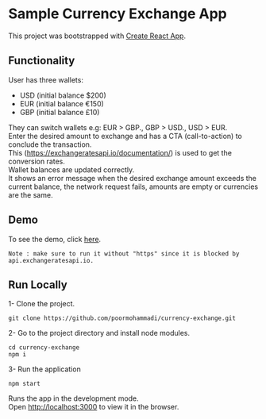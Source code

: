 # Sample Currency Exchange App

This project was bootstrapped with [Create React App](https://github.com/facebook/create-react-app).

## Functionality
User has three wallets:
- USD (initial balance $200)
- EUR (initial balance €150)
- GBP (initial balance £10)
  
They can switch wallets e.g: EUR > GBP., GBP > USD., USD > EUR.  
Enter the desired amount to exchange and has a CTA (call-to-action) to conclude the transaction.  
This (https://exchangeratesapi.io/documentation/) is used to get the conversion rates.  
Wallet balances are updated correctly.  
It shows an error message when the desired exchange amount exceeds the current balance, the network request fails, amounts are empty or currencies are the same.

## Demo

To see the demo, click [here](http://currency-exchange.poormohammmadi.ir/).

`Note : make sure to run it without "https" since it is blocked by api.exchangeratesapi.io.`

## Run Locally

1- Clone the project.
```
git clone https://github.com/poormohammadi/currency-exchange.git
```
2- Go to the project directory and install node modules.
```
cd currency-exchange
npm i
```
3- Run the application
```
npm start
```
Runs the app in the development mode.\
Open [http://localhost:3000](http://localhost:3000) to view it in the browser.
